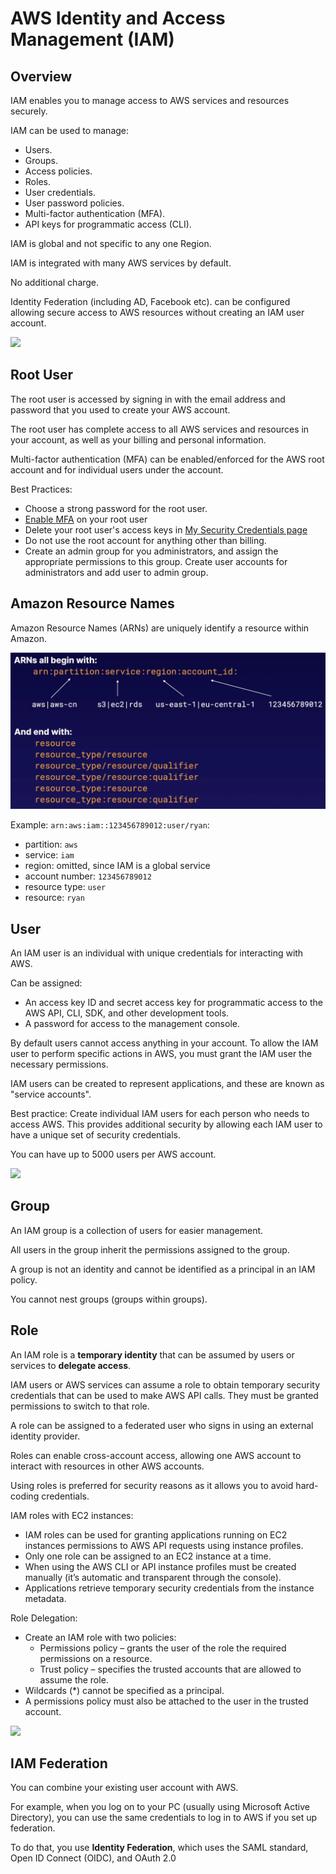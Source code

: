 # AWS Identity and Access Management (IAM)

## Overview

IAM enables you to manage access to AWS services and resources securely.

IAM can be used to manage:
- Users.
- Groups.
- Access policies.
- Roles.
- User credentials.
- User password policies.
- Multi-factor authentication (MFA).
- API keys for programmatic access (CLI).

IAM is global and not specific to any one Region.

IAM is integrated with many AWS services by default.

No additional charge.

Identity Federation (including AD, Facebook etc). can be configured allowing secure access to AWS resources without creating an IAM user account.

![](https://digitalcloud.training/wp-content/uploads/2022/01/IAM-1.jpg)


## Root User

The root user is accessed by signing in with the email address and password that you used to create your AWS account.

The root user has complete access to all AWS services and resources in your account, as well as your billing and personal information.

Multi-factor authentication (MFA) can be enabled/enforced for the AWS root account and for individual users under the account.

Best Practices:
- Choose a strong password for the root user.
- [Enable MFA](https://docs.aws.amazon.com/IAM/latest/UserGuide/id_credentials_mfa_enable_virtual.html) on your root user
- Delete your root user's access keys in [My Security Credentials page](https://console.aws.amazon.com/iam/home?#security_credential)
- Do not use the root account for anything other than billing.
- Create an admin group for you administrators, and assign the appropriate permissions to this group. Create user accounts for administrators and add user to admin group.


## Amazon Resource Names

Amazon Resource Names (ARNs) are uniquely identify a resource within Amazon.

![](./images/arn-format.png)

Example: `arn:aws:iam::123456789012:user/ryan`:
- partition: `aws`
- service: `iam`
- region: omitted, since IAM is a global service
- account number: `123456789012`
- resource type: `user`
- resource: `ryan`


## User

An IAM user is an individual with unique credentials for interacting with AWS.

Can be assigned:
- An access key ID and secret access key for programmatic access to the AWS API, CLI, SDK, and other development tools.
- A password for access to the management console.

By default users cannot access anything in your account. To allow the IAM user to perform specific actions in AWS, you must grant the IAM user the necessary permissions.

IAM users can be created to represent applications, and these are known as "service accounts".

Best practice: Create individual IAM users for each person who needs to access AWS. This provides additional security by allowing each IAM user to have a unique set of security credentials.

You can have up to 5000 users per AWS account.

![](https://digitalcloud.training/wp-content/uploads/2022/01/IAM-3.jpg)


## Group

An IAM group is a collection of users for easier management.

All users in the group inherit the permissions assigned to the group.

A group is not an identity and cannot be identified as a principal in an IAM policy.

You cannot nest groups (groups within groups).


## Role

An IAM role is a **temporary identity** that can be assumed by users or services to **delegate access**.

IAM users or AWS services can assume a role to obtain temporary security credentials that can be used to make AWS API calls. They must be granted permissions to switch to that role.

A role can be assigned to a federated user who signs in using an external identity provider.

Roles can enable cross-account access, allowing one AWS account to interact with resources in other AWS accounts.

Using roles is preferred for security reasons as it allows you to avoid hard-coding credentials.

IAM roles with EC2 instances:
- IAM roles can be used for granting applications running on EC2 instances permissions to AWS API requests using instance profiles.
- Only one role can be assigned to an EC2 instance at a time.
- When using the AWS CLI or API instance profiles must be created manually (it’s automatic and transparent through the console).
- Applications retrieve temporary security credentials from the instance metadata.

Role Delegation:
- Create an IAM role with two policies:
  - Permissions policy – grants the user of the role the required permissions on a resource.
  - Trust policy – specifies the trusted accounts that are allowed to assume the role.
- Wildcards (*) cannot be specified as a principal.
- A permissions policy must also be attached to the user in the trusted account.

![](https://digitalcloud.training/wp-content/uploads/2022/01/IAM-5.jpg)


## IAM Federation

You can combine your existing user account with AWS.

For example, when you log on to your PC (usually using Microsoft Active Directory), you can use the same credentials to log in to AWS if you set up federation.

To do that, you use **Identity Federation**, which uses the SAML standard, Open ID Connect (OIDC), and OAuth 2.0